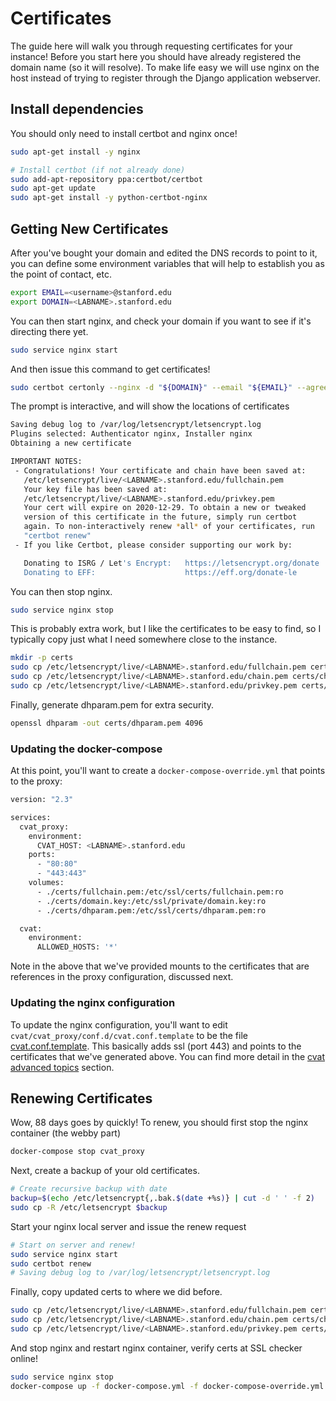 # Certificates

The guide here will walk you through requesting certificates for your instance!
Before you start here you should have already registered the domain name (so it
will resolve). To make life easy we will use nginx on the host instead of trying
to register through the Django application webserver.

## Install dependencies

You should only need to install certbot and nginx once!

```bash
sudo apt-get install -y nginx

# Install certbot (if not already done)
sudo add-apt-repository ppa:certbot/certbot
sudo apt-get update
sudo apt-get install -y python-certbot-nginx
```

## Getting New Certificates

After you've bought your domain and edited the DNS records to point to it,
you can define some environment variables that will help to establish you
as the point of contact, etc.

```bash
export EMAIL=<username>@stanford.edu
export DOMAIN=<LABNAME>.stanford.edu
```

You can then start nginx, and check your domain if you want to see if it's directing
there yet.

```bash
sudo service nginx start
```

And then issue this command to get certificates!

```bash
sudo certbot certonly --nginx -d "${DOMAIN}" --email "${EMAIL}" --agree-tos --redirect
```

The prompt is interactive, and will show the locations of certificates

```bash
Saving debug log to /var/log/letsencrypt/letsencrypt.log
Plugins selected: Authenticator nginx, Installer nginx
Obtaining a new certificate

IMPORTANT NOTES:
 - Congratulations! Your certificate and chain have been saved at:
   /etc/letsencrypt/live/<LABNAME>.stanford.edu/fullchain.pem
   Your key file has been saved at:
   /etc/letsencrypt/live/<LABNAME>.stanford.edu/privkey.pem
   Your cert will expire on 2020-12-29. To obtain a new or tweaked
   version of this certificate in the future, simply run certbot
   again. To non-interactively renew *all* of your certificates, run
   "certbot renew"
 - If you like Certbot, please consider supporting our work by:

   Donating to ISRG / Let's Encrypt:   https://letsencrypt.org/donate
   Donating to EFF:                    https://eff.org/donate-le
```

You can then stop nginx.

```bash
sudo service nginx stop
```

This is probably extra work, but I like the certificates to be easy to find,
so I typically copy just what I need somewhere close to the instance.

```bash
mkdir -p certs
sudo cp /etc/letsencrypt/live/<LABNAME>.stanford.edu/fullchain.pem certs/fullchain.pem
sudo cp /etc/letsencrypt/live/<LABNAME>.stanford.edu/chain.pem certs/chain.pem
sudo cp /etc/letsencrypt/live/<LABNAME>.stanford.edu/privkey.pem certs/domain.key
```

Finally, generate dhparam.pem for extra security.

```bash
openssl dhparam -out certs/dhparam.pem 4096
```

### Updating the docker-compose

At this point, you'll want to create a `docker-compose-override.yml` that 
points to the proxy:

```bash
version: "2.3"

services:
  cvat_proxy:
    environment:
      CVAT_HOST: <LABNAME>.stanford.edu
    ports:
      - "80:80"
      - "443:443"
    volumes:
      - ./certs/fullchain.pem:/etc/ssl/certs/fullchain.pem:ro
      - ./certs/domain.key:/etc/ssl/private/domain.key:ro
      - ./certs/dhparam.pem:/etc/ssl/certs/dhparam.pem:ro

  cvat:
    environment:
      ALLOWED_HOSTS: '*'
```

Note in the above that we've provided mounts to the certificates that are references in the proxy
configuration, discussed next.

### Updating the nginx configuration

To update the nginx configuration, you'll want to edit `cvat/cvat_proxy/conf.d/cvat.conf.template` to be
the file [cvat.conf.template](cvat.conf.template). This basically adds ssl (port 443) and 
points to the certificates that we've generated above. You can find more detail in the [cvat advanced topics](https://github.com/openvinotoolkit/cvat/blob/master/cvat/apps/documentation/installation.md#advanced-topics) section.


## Renewing Certificates

Wow, 88 days goes by quickly! To renew, you should first stop the nginx container (the webby part)

```bash
docker-compose stop cvat_proxy
```

Next, create a backup of your old certificates.

```bash
# Create recursive backup with date
backup=$(echo /etc/letsencrypt{,.bak.$(date +%s)} | cut -d ' ' -f 2)
sudo cp -R /etc/letsencrypt $backup
```

Start your nginx local server and issue the renew request

```bash
# Start on server and renew!
sudo service nginx start
sudo certbot renew
# Saving debug log to /var/log/letsencrypt/letsencrypt.log
```

Finally, copy updated certs to where we did before.

```bash
sudo cp /etc/letsencrypt/live/<LABNAME>.stanford.edu/fullchain.pem certs/fullchain.pem
sudo cp /etc/letsencrypt/live/<LABNAME>.stanford.edu/chain.pem certs/chain.pem
sudo cp /etc/letsencrypt/live/<LABNAME>.stanford.edu/privkey.pem certs/domain.key
```

And stop nginx and restart nginx container, verify certs at SSL checker online!

```bash
sudo service nginx stop
docker-compose up -f docker-compose.yml -f docker-compose-override.yml -d nginx_proxy
```
